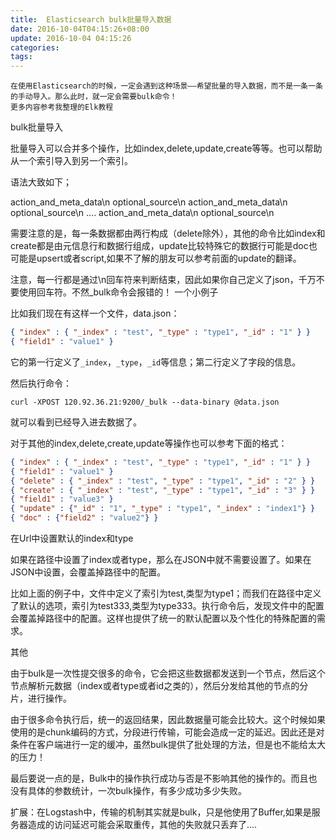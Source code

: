```yaml
---
title:  Elasticsearch bulk批量导入数据
date: 2016-10-04T04:15:26+08:00
update: 2016-10-04 04:15:26
categories:
tags:
---
```



    在使用Elasticsearch的时候，一定会遇到这种场景——希望批量的导入数据，而不是一条一条的手动导入。那么此时，就一定会需要bulk命令！
    更多内容参考我整理的Elk教程

bulk批量导入

批量导入可以合并多个操作，比如index,delete,update,create等等。也可以帮助从一个索引导入到另一个索引。

语法大致如下；

action_and_meta_data\n
optional_source\n
action_and_meta_data\n
optional_source\n
....
action_and_meta_data\n
optional_source\n

需要注意的是，每一条数据都由两行构成（delete除外），其他的命令比如index和create都是由元信息行和数据行组成，update比较特殊它的数据行可能是doc也可能是upsert或者script,如果不了解的朋友可以参考前面的update的翻译。

注意，每一行都是通过\n回车符来判断结束，因此如果你自己定义了json，千万不要使用回车符。不然_bulk命令会报错的！
一个小例子

比如我们现在有这样一个文件，data.json：
```json
{ "index" : { "_index" : "test", "_type" : "type1", "_id" : "1" } }
{ "field1" : "value1" }
```
它的第一行定义了`_index`，`_type`，`_id`等信息；第二行定义了字段的信息。

然后执行命令：

`curl -XPOST 120.92.36.21:9200/_bulk --data-binary @data.json`

就可以看到已经导入进去数据了。

对于其他的index,delete,create,update等操作也可以参考下面的格式：
```json
{ "index" : { "_index" : "test", "_type" : "type1", "_id" : "1" } }
{ "field1" : "value1" }
{ "delete" : { "_index" : "test", "_type" : "type1", "_id" : "2" } }
{ "create" : { "_index" : "test", "_type" : "type1", "_id" : "3" } }
{ "field1" : "value3" }
{ "update" : {"_id" : "1", "_type" : "type1", "_index" : "index1"} }
{ "doc" : {"field2" : "value2"} }
```
在Url中设置默认的index和type

如果在路径中设置了index或者type，那么在JSON中就不需要设置了。如果在JSON中设置，会覆盖掉路径中的配置。

比如上面的例子中，文件中定义了索引为test,类型为type1；而我们在路径中定义了默认的选项，索引为test333,类型为type333。执行命令后，发现文件中的配置会覆盖掉路径中的配置。这样也提供了统一的默认配置以及个性化的特殊配置的需求。

其他

由于bulk是一次性提交很多的命令，它会把这些数据都发送到一个节点，然后这个节点解析元数据（index或者type或者id之类的），然后分发给其他的节点的分片，进行操作。

由于很多命令执行后，统一的返回结果，因此数据量可能会比较大。这个时候如果使用的是chunk编码的方式，分段进行传输，可能会造成一定的延迟。因此还是对条件在客户端进行一定的缓冲，虽然bulk提供了批处理的方法，但是也不能给太大的压力！

最后要说一点的是，Bulk中的操作执行成功与否是不影响其他的操作的。而且也没有具体的参数统计，一次bulk操作，有多少成功多少失败。

扩展：在Logstash中，传输的机制其实就是bulk，只是他使用了Buffer,如果是服务器造成的访问延迟可能会采取重传，其他的失败就只丢弃了....
